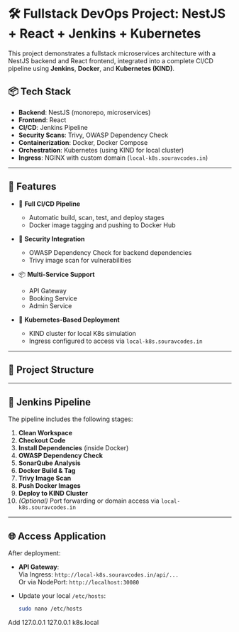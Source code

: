 # 🛠️ Fullstack DevOps Project: NestJS + React + Jenkins + Kubernetes

This project demonstrates a fullstack microservices architecture with a NestJS backend and React frontend, integrated into a complete CI/CD pipeline using **Jenkins**, **Docker**, and **Kubernetes (KIND)**.

## 📦 Tech Stack

- **Backend**: NestJS (monorepo, microservices)
- **Frontend**: React
- **CI/CD**: Jenkins Pipeline
- **Security Scans**: Trivy, OWASP Dependency Check
- **Containerization**: Docker, Docker Compose
- **Orchestration**: Kubernetes (using KIND for local cluster)
- **Ingress**: NGINX with custom domain (`local-k8s.souravcodes.in`)

---

## 🚀 Features

- 🔄 **Full CI/CD Pipeline**
  - Automatic build, scan, test, and deploy stages
  - Docker image tagging and pushing to Docker Hub

- 🧪 **Security Integration**
  - OWASP Dependency Check for backend dependencies
  - Trivy image scan for vulnerabilities

- 📦 **Multi-Service Support**
  - API Gateway
  - Booking Service
  - Admin Service

- 🧰 **Kubernetes-Based Deployment**
  - KIND cluster for local K8s simulation
  - Ingress configured to access via `local-k8s.souravcodes.in`

---

## 📁 Project Structure












---

## 🧪 Jenkins Pipeline

The pipeline includes the following stages:

1. **Clean Workspace**
2. **Checkout Code**
3. **Install Dependencies** (inside Docker)
4. **OWASP Dependency Check**
5. **SonarQube Analysis**
6. **Docker Build & Tag**
7. **Trivy Image Scan**
8. **Push Docker Images**
9. **Deploy to KIND Cluster**
10. *(Optional)* Port forwarding or domain access via `local-k8s.souravcodes.in`

---

## 🌐 Access Application

After deployment:

- **API Gateway**:  
  Via Ingress: `http://local-k8s.souravcodes.in/api/...`  
  Or via NodePort: `http://localhost:30080`

- Update your local `/etc/hosts`:

  ```bash
  sudo nano /etc/hosts
Add 127.0.0.1  127.0.0.1  k8s.local




